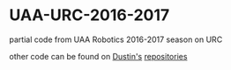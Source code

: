 # UAA-URC-2016-2017

partial code from UAA Robotics 2016-2017 season on URC

other code can be found on [Dustin's](https://github.com/penguindustin/ARI_2016_Documentation/) [repositories](https://github.com/penguindustin/ARI_2016_Codebase)
